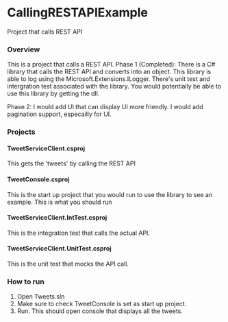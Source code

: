 # CallingRESTAPIExample
Project that calls REST API

### Overview
This is a project that calls a REST API.
Phase 1 (Completed): 
There is a C# library that calls the REST API and converts into an object. 
This library is able to log using the Microsoft.Extensions.ILogger.
There's unit test and intergration test associated with the library. 
You would potentially be able to use this library by getting the dll.

Phase 2: I would add UI that can display UI more friendly.
I would add pagination support, especailly for UI.

### Projects 
#### TweetServiceClient.csproj
This gets the 'tweets' by calling the REST API

#### TweetConsole.csproj
This is the start up project that you would run to use the library to see an example.
This is what you should run

#### TweetServiceClient.IntTest.csproj
This is the integration test that calls the actual API.

#### TweetServiceClient.UnitTest.csproj
This is the unit test that mocks the API call.

### How to run
1. Open Tweets.sln
2. Make sure to check TweetConsole is set as start up project.
3. Run. This should open console that displays all the tweets.
